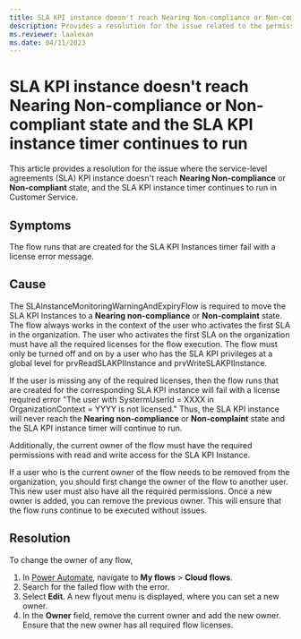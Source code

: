 ```yaml
---
title: SLA KPI instance doesn't reach Nearing Non-compliance or Non-compliant state and the timer continues to run
description: Provides a resolution for the issue related to the permissions and licenses of the SLAInstanceMonitoringWarningAndExpiryFlow in Dynamics 365 Customer Service.
ms.reviewer: laalexan
ms.date: 04/11/2023
---
```

# SLA KPI instance doesn't reach Nearing Non-compliance or Non-compliant state and the SLA KPI instance timer continues to run

This article provides a resolution for the issue where the service-level agreements (SLA) KPI instance doesn't reach **Nearing Non-compliance** or **Non-compliant** state, and the SLA KPI instance timer continues to run in Customer Service.

## Symptoms

The flow runs that are created for the SLA KPI Instances timer fail with a license error message.

## Cause

The SLAInstanceMonitoringWarningAndExpiryFlow is required to move the SLA KPI Instances to a **Nearing non-compliance** or **Non-complaint** state. The flow always works in the context of the user who activates the first SLA in the organization. The user who activates the first SLA on the organization must have all the required licenses for the flow execution. The flow must only be turned off and on by a user who has the SLA KPI privileges at a global level for prvReadSLAKPIInstance and prvWriteSLAKPIInstance.

If the user is missing any of the required licenses, then the flow runs that are created for the corresponding SLA KPI instance will fail with a license required error "The user with SystermUserId = XXXX in OrganizationContext = YYYY is not licensed." Thus, the SLA KPI instance will never reach the **Nearing non-compliance** or **Non-complaint** state and the SLA KPI instance timer will continue to run.

Additionally, the current owner of the flow must have the required permissions with read and write access for the SLA KPI Instance.

If a user who is the current owner of the flow needs to be removed from the organization, you should first change the owner of the flow to another user. This new user must also have all the required permissions. Once a new owner is added, you can remove the previous owner. This will ensure that the flow runs continue to be executed without issues.

## Resolution

To change the owner of any flow,

1. In [Power Automate](https://powerautomate.microsoft.com), navigate to **My flows** > **Cloud flows**.
1. Search for the failed flow with the error.
1. Select **Edit**. A new flyout menu is displayed, where you can set a new owner.
1. In the **Owner** field, remove the current owner and add the new owner. Ensure that the new owner has all required flow licenses.
